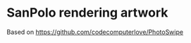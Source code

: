SanPolo rendering artwork
===========================================================================================================

Based on https://github.com/codecomputerlove/PhotoSwipe

